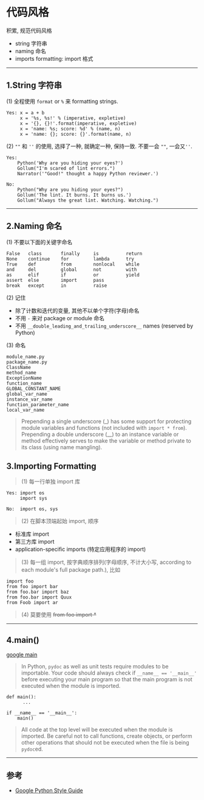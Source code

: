 # 代码风格

积累, 规范代码风格

- string 字符串
- naming 命名
- imports formatting: import 格式

---

## 1.String 字符串

(1) 全程使用 `format` or `%` 来 formatting strings.

```
Yes: x = a + b
     x = '%s, %s!' % (imperative, expletive)
     x = '{}, {}!'.format(imperative, expletive)
     x = 'name: %s; score: %d' % (name, n)
     x = 'name: {}; score: {}'.format(name, n)
```

(2) `""` 和 `''` 的使用, 选择了一种, 就确定一种, 保持一致. 不要一会 `""`, 一会又`''`.

```
Yes:
    Python('Why are you hiding your eyes?')
    Gollum("I'm scared of lint errors.")
    Narrator('"Good!" thought a happy Python reviewer.')

No:
    Python("Why are you hiding your eyes?")
    Gollum('The lint. It burns. It burns us.')
    Gollum("Always the great lint. Watching. Watching.")
```

---

## 2.Naming 命名

(1) 不要以下面的关键字命名

```
False   class       finally     is          return
None    continue    for         lambda      try
True    def         from        nonlocal    while
and     del         global      not         with    
as      elif        if          or          yield
assert  else        import      pass
break   except      in          raise
```

(2) 记住

- 除了计数和迭代的变量, 其他不以单个字符(字母)命名
- 不用 `-` 来对 package or module 命名
- 不用 `__double_leading_and_trailing_underscore__` names (reserved by Python)

(3) 命名

```
module_name.py
package_name.py
ClassName
method_name
ExceptionName
function_name
GLOBAL_CONSTANT_NAME
global_var_name
instance_var_name
function_parameter_name
local_var_name
```

> Prepending a single underscore (_) has some support for protecting module variables and functions (not included with `import * from`). Prepending a double underscore (__) to an instance variable or method effectively serves to make the variable or method private to its class (using name mangling).

## 3.Importing Formatting

> (1) 每一行单独 import 库

```
Yes: import os
     import sys

No:  import os, sys
```

> (2) 在脚本顶端起始 import, 顺序

- 标准库 import
- 第三方库 import
- application-specific imports (特定应用程序的 import)

> (3) 每一组 import, 按字典顺序排列(字母顺序, 不计大小写, according to each module's full package path.), 比如

```
import foo
from foo import bar
from foo.bar import baz
from foo.bar import Quux
from Foob import ar
```

> (4) 莫要使用 ~~from foo import *~~

---

## 4.main()

[google main](https://google.github.io/styleguide/pyguide.html?showone=Main#Main)

> In Python, `pydoc` as well as unit tests require modules to be importable. Your code should always check if `__name__ == '__main__'` before executing your main program so that the main program is not executed when the module is imported.

```
def main():
      ...

if __name__ == '__main__':
    main()

```

> All code at the top level will be executed when the module is imported. Be careful not to call functions, create objects, or perform other operations that should not be executed when the file is being `pydoc`ed.

---

## 参考

- [Google Python Style Guide](https://google.github.io/styleguide/pyguide.html#Strings)
